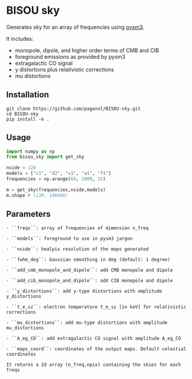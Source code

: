 # BISOU sky
Generates sky for an array of frequencies using [pysm3](https://pysm3.readthedocs.io).

It includes:
* monopole, dipole, and higher order terms of CMB and CIB
* foreground emissions as provided by pysm3
* extragalactic CO signal
* y distortions plus relativistic corrections
* mu distortions

## Installation

```
git clone https://github.com/paganol/BISOU-sky.git
cd BISOU-sky
pip install -e .
```

## Usage

```python
import numpy as np
from bisou_sky import get_sky

nside = 128
models = ["c1", "d2", "s1", "a1", "f1"]
frequencies = np.arange(60, 2000, 15)

m = get_sky(frequencies,nside,models)
m.shape # (130, 196608)
```


## Parameters

    - ``freqs``: array of frequencies of dimension n_freq

    - ``models``: foreground to use in pysm3 jargon

    - ``nside``: healpix resolution of the maps generated

    - ``fwhm_deg``: Gaussian smoothing in deg (default: 1 degree)

    - ``add_cmb_monopole_and_dipole``: add CMB monopole and dipole

    - ``add_cib_monopole_and_dipole``: add CIB monopole and dipole

    - ``y_distortions``: add y-type distortions with amplitude y_distortions

    - ``t_e_sz``: electron temperature t_e_sz [in keV] for relativistic corrections 

    - ``mu_distortions``: add mu-type distortions with amplitude mu_distortions

    - ``A_eg_CO``: add extragalactic CO signal with amplitude A_eg_CO

    - ``maps_coord``: coordinates of the output maps. Default celestial coordinates 

    It returns a 2d array (n_freq,npix) containing the skies for each freqs

